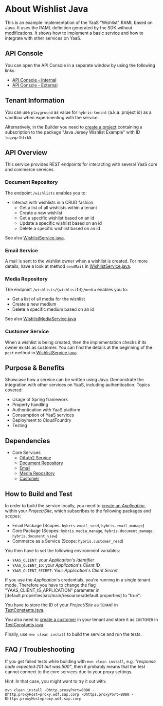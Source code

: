 About Wishlist Java
===================
This is an example implementation of the YaaS "Wishlist" RAML based on Java. It uses the RAML definition generated by the SDK without modifications. It shows how to implement a basic service and how to integrate with other services on YaaS.

API Console
-----------

You can open the API Console in a separate window by using the following links: 
- [API Console - Internal](http://java-wishlist-example.us-east.cf.yaas.io)
- [API Console - External](https://api.yaas.io/sap/java-wishlist/example)


Tenant Information
------------------

You can use `playground` as value for `hybris-tenant` (a.k.a. project id) as a sandbox when experimenting with the service.

Alternatively, in the Builder you need to [create a project](https://devportal.yaas.io/gettingstarted/setupaproject/index.html) containing a subscription to the package "Java Jersey Wishlist Example" with ID `logvqzfhlrk5`. 


API Overview
------------

This service provides REST endpoints for interacting with several YaaS core and commerce services.

### Document Repository
The endpoint `/wishlists` enables you to:
- Interact with wishlists in a CRUD fashion
  - Get a list of all wishlists within a tenant
  - Create a new wishlist
  - Get a specific wishlist based on an id
  - Update a specific wishlist based on an id
  - Delete a specific wishlist based on an id
  
See also [WishlistService.java](src/main/java/com/sap/wishlist/service/WishlistService.java).

### Email Service
A mail is sent to the wishlist owner when a wishlist is created. For more details, have a look at method `sendMail` in [WishlistService.java](src/main/java/com/sap/wishlist/service/WishlistService.java).

### Media Repository
The endpoint `/wishlists/{wishlistId}/media` enables you to:
  - Get a list of all media for the wishlist
  - Create a new medium
  - Delete a specific medium based on an id

See also [WishlistMediaService.java](src/main/java/com/sap/wishlist/service/WishlistMediaService.java)

### Customer Service
When a wishlist is being created, then the implementation checks if its owner exists as customer. 
You can find the details at the beginning of the `post` method in [WishlistService.java](src/main/java/com/sap/wishlist/service/WishlistService.java).


Purpose & Benefits
------------------

Showcase how a service can be written using Java. Demonstrate the integration with other services on YaaS, including authentication. Topics covered:
- Usage of Spring framework
- Property handling
- Authentication with YaaS platform
- Consumption of YaaS services
- Deployment to CloudFoundry
- Testing


Dependencies
------------

- Core Services
  - [OAuth2 Service](https://devportal.yaas.io/services/oauth2/latest/index.html)
  - [Document Repository](https://devportal.yaas.io/services/documentrepository/latest/index.html)
  - [Email](https://devportal.yaas.io/services/email/latest/index.html)
  - [Media Repository](https://devportal.yaas.io/services/mediarepository/latest/index.html)
  - [Customer](https://devportal.yaas.io/services/customer/latest/index.html)


How to Build and Test
---------------------

In order to build the service locally, you need to [create an *Application*](https://devportal.yaas.io/gettingstarted/createanapplication/index.html), within your *Project/Site*, which subscribes to the following packages and scopes:
- Email Package (Scopes: `hybris.email_send`, `hybris.email_manage`)
- Core Package (Scopes: `hybris.media_manage`, `hybris.document_manage`, `hybris.document_view`)
- Commerce as a Service (Scope: `hybris.customer_read`)

You then have to set the following environment variables:
- `YAAS_CLIENT`: your *Application*'s *Identifier*
- `YAAS_CLIENT_ID`: your *Application*'s *Client ID*
- `YAAS_CLIENT_SECRET`: Your *Application*'s *Client Secret*

If you use the *Application*'s credentials, you're running in a single tenant mode. Therefore you have to change the flag "YAAS_CLIENT_IS_APPLICATION" parameter in [default.properties|src/main/resources/default.properties] to "true".

You have to store the ID of your *Project/Site* as `TENANT` in [TestConstants.java](src/test/java/com/sap/wishlist/api/TestConstants.java).

You also need to [create a customer](https://devportal.yaas.io/services/customer/latest/index.html#CreateNewAccount) in your tenant and store it as `CUSTOMER` in [TestConstants.java](src/test/java/com/sap/wishlist/api/TestConstants.java).

Finally, use `mvn clean install` to build the service and run the tests.


FAQ / Troubleshooting
---------------------

If you get failed tests while building with `mvn clean install`, e.g. *"response code expected:201 but was:500"*, 
then it probably means that the test cannot connect to the core services due to your proxy settings.

Hint: In that case, you might want to try it out with:

    mvn clean install -Dhttp.proxyPort=8080 -Dhttp.proxyHost=proxy.wdf.sap.corp -Dhttps.proxyPort=8080 -Dhttps.proxyHost=proxy.wdf.sap.corp
